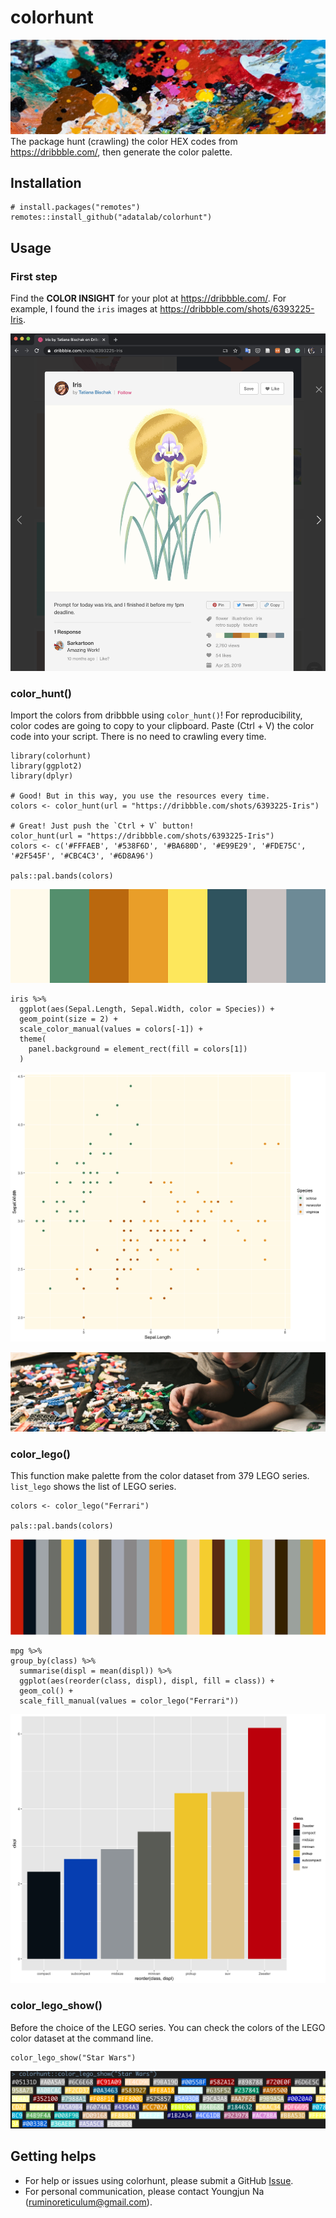 # colorhunt
![](header.jpeg)
The package hunt (crawling) the color HEX codes from https://dribbble.com/, then generate the color palette.

## Installation
```
# install.packages("remotes")
remotes::install_github("adatalab/colorhunt")
```

## Usage
### First step
Find the **COLOR INSIGHT** for your plot at https://dribbble.com/. For example, I found the `iris` images at https://dribbble.com/shots/6393225-Iris.

![](dribbble.png)

### color_hunt()
Import the colors from dribbble using `color_hunt()`! For reproducibility, color codes are going to copy to your clipboard. Paste (Ctrl + V) the color code into your script. There is no need to crawling every time.

```
library(colorhunt)
library(ggplot2)
library(dplyr)

# Good! But in this way, you use the resources every time.
colors <- color_hunt(url = "https://dribbble.com/shots/6393225-Iris")

# Great! Just push the `Ctrl + V` button!
color_hunt(url = "https://dribbble.com/shots/6393225-Iris")
colors <- c('#FFFAEB', '#538F6D', '#BA680D', '#E99E29', '#FDE75C', '#2F545F', '#CBC4C3', '#6D8A96')

pals::pal.bands(colors)
```

![](pals.png)

```
iris %>%
  ggplot(aes(Sepal.Length, Sepal.Width, color = Species)) +
  geom_point(size = 2) +
  scale_color_manual(values = colors[-1]) +
  theme(
    panel.background = element_rect(fill = colors[1])
  )
```
![](iris.png)

![](bricks.jpeg)  

### color_lego()  
This function make palette from the color dataset from 379 LEGO series. `list_lego` shows the list of LEGO series.

```
colors <- color_lego("Ferrari")

pals::pal.bands(colors)
```

![](pals2.png)

```
mpg %>%
group_by(class) %>%
  summarise(displ = mean(displ)) %>%
  ggplot(aes(reorder(class, displ), displ, fill = class)) +
  geom_col() +
  scale_fill_manual(values = color_lego("Ferrari"))
```

![](lego.png)

### color_lego_show()  
Before the choice of the LEGO series. You can check the colors of the LEGO color dataset at the command line.

```
color_lego_show("Star Wars")
```
![](lego_show.png)

## Getting helps
- For help or issues using colorhunt, please submit a GitHub [Issue](https://github.com/adatalab/colorhunt/issues).  
- For personal communication, please contact Youngjun Na (ruminoreticulum@gmail.com).
